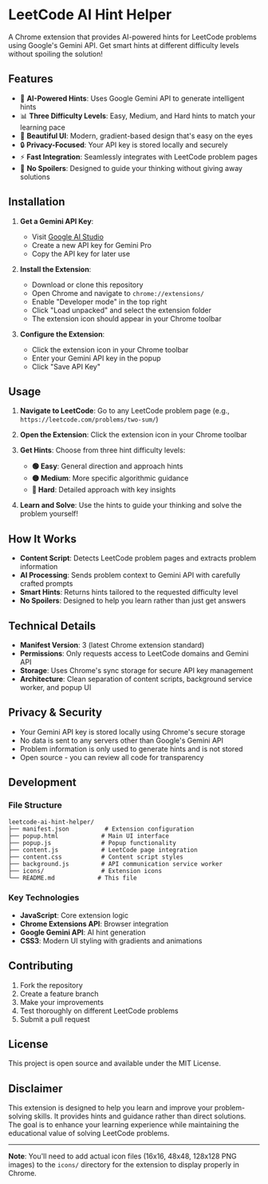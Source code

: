 # LeetCode AI Hint Helper

A Chrome extension that provides AI-powered hints for LeetCode problems using Google's Gemini API. Get smart hints at different difficulty levels without spoiling the solution!

## Features

- 🧠 **AI-Powered Hints**: Uses Google Gemini API to generate intelligent hints
- 📊 **Three Difficulty Levels**: Easy, Medium, and Hard hints to match your learning pace
- 🎨 **Beautiful UI**: Modern, gradient-based design that's easy on the eyes
- 🔒 **Privacy-Focused**: Your API key is stored locally and securely
- ⚡ **Fast Integration**: Seamlessly integrates with LeetCode problem pages
- 🚫 **No Spoilers**: Designed to guide your thinking without giving away solutions

## Installation

1. **Get a Gemini API Key**:
   - Visit [Google AI Studio](https://makersuite.google.com/app/apikey)
   - Create a new API key for Gemini Pro
   - Copy the API key for later use

2. **Install the Extension**:
   - Download or clone this repository
   - Open Chrome and navigate to `chrome://extensions/`
   - Enable "Developer mode" in the top right
   - Click "Load unpacked" and select the extension folder
   - The extension icon should appear in your Chrome toolbar

3. **Configure the Extension**:
   - Click the extension icon in your Chrome toolbar
   - Enter your Gemini API key in the popup
   - Click "Save API Key"

## Usage

1. **Navigate to LeetCode**: Go to any LeetCode problem page (e.g., `https://leetcode.com/problems/two-sum/`)

2. **Open the Extension**: Click the extension icon in your Chrome toolbar

3. **Get Hints**: Choose from three hint difficulty levels:
   - **🟢 Easy**: General direction and approach hints
   - **🟡 Medium**: More specific algorithmic guidance
   - **🔴 Hard**: Detailed approach with key insights

4. **Learn and Solve**: Use the hints to guide your thinking and solve the problem yourself!

## How It Works

- **Content Script**: Detects LeetCode problem pages and extracts problem information
- **AI Processing**: Sends problem context to Gemini API with carefully crafted prompts
- **Smart Hints**: Returns hints tailored to the requested difficulty level
- **No Spoilers**: Designed to help you learn rather than just get answers

## Technical Details

- **Manifest Version**: 3 (latest Chrome extension standard)
- **Permissions**: Only requests access to LeetCode domains and Gemini API
- **Storage**: Uses Chrome's sync storage for secure API key management
- **Architecture**: Clean separation of content scripts, background service worker, and popup UI

## Privacy & Security

- Your Gemini API key is stored locally using Chrome's secure storage
- No data is sent to any servers other than Google's Gemini API
- Problem information is only used to generate hints and is not stored
- Open source - you can review all code for transparency

## Development

### File Structure
```
leetcode-ai-hint-helper/
├── manifest.json          # Extension configuration
├── popup.html            # Main UI interface
├── popup.js              # Popup functionality
├── content.js            # LeetCode page integration
├── content.css           # Content script styles
├── background.js         # API communication service worker
├── icons/                # Extension icons
└── README.md            # This file
```

### Key Technologies
- **JavaScript**: Core extension logic
- **Chrome Extensions API**: Browser integration
- **Google Gemini API**: AI hint generation
- **CSS3**: Modern UI styling with gradients and animations

## Contributing

1. Fork the repository
2. Create a feature branch
3. Make your improvements
4. Test thoroughly on different LeetCode problems
5. Submit a pull request

## License

This project is open source and available under the MIT License.

## Disclaimer

This extension is designed to help you learn and improve your problem-solving skills. It provides hints and guidance rather than direct solutions. The goal is to enhance your learning experience while maintaining the educational value of solving LeetCode problems.

---

**Note**: You'll need to add actual icon files (16x16, 48x48, 128x128 PNG images) to the `icons/` directory for the extension to display properly in Chrome.
